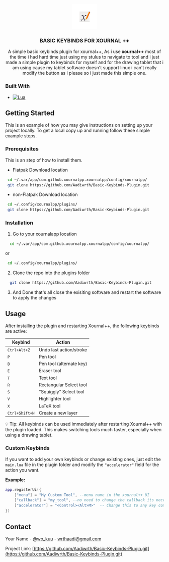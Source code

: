 


<!-- PROJECT LOGO -->
<br />
<div align="center">
  <a href="https://github.com/Aadiwrth/Basic-Keybinds-Plugin">
    <img src="image/logo.png" alt="Logo" width="80" height="80">
  </a>

<h3 align="center">BASIC KEYBINDS FOR XOURNAL ++ </h3>

  <p align="center">
    A simple basic keybinds plugin for xournal++, As i use <b>xournal++</b> most of the time i had hard time just using my stulus to navigate to tool and i just made a simple plugin to keybinds for myself and for the drawing tablet that i am using cause my tablet software doesn't support linux i can't really modify the button as i please so i just made this simple one.  
    <br />

</div>




### Built With

* [![Lua][lua.com]][lua-url]



<!-- GETTING STARTED -->
## Getting Started

This is an example of how you may give instructions on setting up your project locally.
To get a local copy up and running follow these simple example steps.

### Prerequisites

This is an step of how to install them.

* Flatpak Download location

 ```sh
  cd ~/.var/app/com.github.xournalpp.xournalpp/config/xournalpp/
  git clone https://github.com/Aadiwrth/Basic-Keybinds-Plugin.git
  ```

* non-Flatpak Download location
 ```sh
  cd ~/.config/xournalpp/plugins/
  git clone https://github.com/Aadiwrth/Basic-Keybinds-Plugin.git
 ```

### Installation

1. Go to your xournalapp location
 ```sh
   cd ~/.var/app/com.github.xournalpp.xournalpp/config/xournalpp/
   ```
or 
  ```sh
   cd ~/.config/xournalpp/plugins/
   ```
2. Clone the repo into the plugins folder
 ```sh
   git clone https://github.com/Aadiwrth/Basic-Keybinds-Plugin.git
   ```
3. And Done that's all close the exisiting software and restart the software to apply the changes



<!-- USAGE EXAMPLES -->
## Usage

After installing the plugin and restarting Xournal++, the following keybinds are active:

| Keybind                | Action                     |
|------------------------|----------------------------|
| `Ctrl+Alt+Z`           | Undo last action/stroke    |
| `P`                    | Pen tool                   |
| `B`                    | Pen tool (alternate key)   |
| `E`                    | Eraser tool                |
| `T`                    | Text tool                  |
| `R`                    | Rectangular Select tool    |
| `S`                    | "Squiggly" Select tool     |
| `V`                    | Highlighter tool           |
| `X`                    | LaTeX tool                 |
| `Ctrl+Shift+N`         | Create a new layer         |

💡 Tip: All keybinds can be used immediately after restarting Xournal++ with the plugin loaded. This makes switching tools much faster, especially when using a drawing tablet.


### Custom Keybinds

If you want to add your own keybinds or change existing ones, just edit the `main.lua` file in the plugin folder and modify the `"accelerator"` field for the action you want.  

**Example:**  
```lua
app.registerUi({
    ["menu"] = "My Custom Tool", --menu name in the xournal++ UI
    ["callback"] = "my_tool", --no need to change the callback its neccessary to keep the function working ;)
    ["accelerator"] = "<Control><Alt>M>"  -- Change this to any key combination you prefer
})
```
<!-- CONTACT -->
## Contact

Your Name - [@wo_kuu](https://www.instagram.com/wo_kuu/) - wrthaadi@gmail.com

Project Link: [https://github.com/Aadiwrth/Basic-Keybinds-Plugin.git](https://github.com/Aadiwrth/Basic-Keybinds-Plugin.git)






[lua.com]: https://lua.org/images/lua-logo.gif
[lua-url]: https://jquery.com 